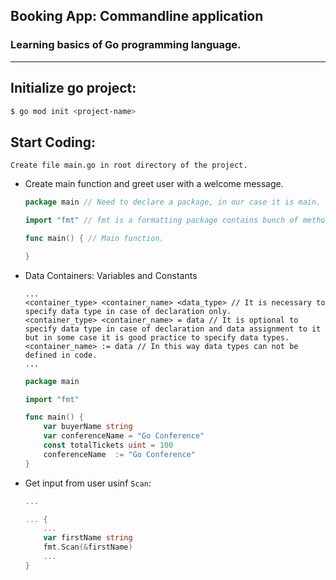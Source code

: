## Booking App: Commandline application
### Learning basics of Go programming language.
---

## Initialize go project:
```sh
$ go mod init <project-name>
```

## Start Coding:
`Create file main.go in root directory of the project.`

* Create main function and greet user with a welcome message.
    ```go
    package main // Need to declare a package, in our case it is main.

    import "fmt" // fmt is a formatting package contains bunch of methods for printing to console.

    func main() { // Main function.

    }
    ```
* Data Containers: Variables and Constants
    ```
    ...
    <container_type> <container_name> <data_type> // It is necessary to specify data type in case of declaration only.
    <container_type> <container_name> = data // It is optional to specify data type in case of declaration and data assignment to it but in some case it is good practice to specify data types.
    <container_name> := data // In this way data types can not be defined in code.
    ...
    ```
    ```go
    package main

    import "fmt"

    func main() {
        var buyerName string
        var conferenceName = "Go Conference"
        const totalTickets uint = 100
        conferenceName  := "Go Conference"
    }
    ```
* Get input from user usinf `Scan`:
    ```go
    ...

    ... {
        ...
        var firstName string
        fmt.Scan(&firstName)
        ...
    }
    ```
